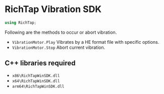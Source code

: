 # RichTap Vibration SDK

```csharp
using RichTap;
```

Following are the methods to occur or abort vibration.

- `VibrationMotor.Play` Vibrates by a HE format file with specific options.
- `VibrationMotor.Stop` Abort current vibration.

## C++ libraries required

- `x86\RichTapWinSDK.dll`
- `x64\RichTapWinSDK.dll`
- `arm64\RichTapWinSDK.dll`

